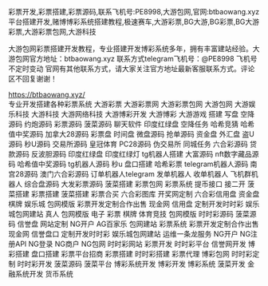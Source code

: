 彩票开发,彩票搭建,彩票源码,联系飞机号:PE8998,大游包网,官网:btbaowang.xyz平台搭建开发,赌博博彩系统搭建教程,极速赛车,大游彩票,BG大游,BG彩票,BG大游彩票,大游彩票包网,大游科技

大游包网彩票搭建开发教程，专业搭建开发博彩系统多年，拥有丰富建站经验。大游包网官方地址：btbaowang.xyz 联系方式telegram飞机号：@PE8998 飞机号不定时变动 官网有其他联系方式，请大家关注官方地址最新客服联系方式。评论区不回复谢谢！

https://btbaowang.xyz/       
专业开发搭建各种彩票系统
大游彩票 大游彩票网 大游彩票包网 大游包网 大游娱乐科技 大游科技 大游网络科技 大游博彩开发 大游博彩 大游游戏 搭建 写盘 空降源码 约炮源码 彩票源码 菠菜源码 聊天软件 印度红绿盘 空降任务 哈希竞猜 哈希值中奖源码 加拿大28源码 彩票盘 时间盘 微盘源码 抢单源码 资金盘 外汇盘 盗U源码 秒U源码 交易所源码 皇冠体育 PC28源码 伪交易所 同城任务 六合彩源码 贷款源码 反波胆源码 印度红绿盘 印度红绿灯 tg机器人搭建 大富源码 nft数字藏品源码 哈希值中奖源码 tg机器人源码 秒u 盘口搭建 哈希彩票 telegram机器人源码 南宫28源码 澳门六合彩源码 订单机器人telegram 发单机器人 收单机器人 飞机群机器人 综合盘源码 大发彩票源码 菠菜搭建 彩票包网 彩票系统 提币接口 接二开 菠菜搭建 彩票搭建 菠菜搭建 彩票合买 六合彩图库 开奖网定制 六合彩信用盘 资金盘 棋牌 娱乐城 包网模版 彩票开发定制合作出售 现金网 信用盘 定制开发时时彩 娱乐城包网建站 真人 包网模版 电子 彩票 棋牌 体育竞技 包网模版 时时彩源码 菠菜源码 信誉盘 网站定制 NG开户 AG百家乐 包网建站 彩票系统 彩票开发定制合作出售 现金网 信誉盘口 定制开发时时彩 娱乐城包网建站 运维一条龙服务 NG开户 NG注册API NG登录 NG商户 NG包网 时时彩网站 彩票开发 时时彩平台 信誉网开发 博彩搭建 盘口搭建 彩票平台招商 彩票搭建 时时彩搭建 彩票代理 博彩包网 时时彩定制 时时彩开发 菠菜源码 菠菜平台 博彩系统开发 博彩开发 博彩系统 菠菜开发 金融系统开发 货币系统



